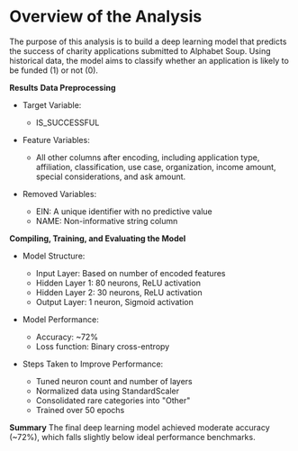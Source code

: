 # Overview of the Analysis
The purpose of this analysis is to build a deep learning model that predicts the success of charity applications submitted to Alphabet Soup. Using historical data, the model aims to classify whether an application is likely to be funded (1) or not (0).

**Results**
**Data Preprocessing**
- Target Variable:
    - IS_SUCCESSFUL

- Feature Variables:
    - All other columns after encoding, including application type, affiliation, classification, use case, organization, income amount, special considerations, and ask amount.
- Removed Variables:

    - EIN: A unique identifier with no predictive value
    - NAME: Non-informative string column

**Compiling, Training, and Evaluating the Model**
- Model Structure:

    - Input Layer: Based on number of encoded features
    - Hidden Layer 1: 80 neurons, ReLU activation
    - Hidden Layer 2: 30 neurons, ReLU activation
    - Output Layer: 1 neuron, Sigmoid activation

- Model Performance:

    - Accuracy: ~72%
    - Loss function: Binary cross-entropy

- Steps Taken to Improve Performance:

    - Tuned neuron count and number of layers
    - Normalized data using StandardScaler
    - Consolidated rare categories into "Other"
    - Trained over 50 epochs

**Summary**
The final deep learning model achieved moderate accuracy (~72%), which falls slightly below ideal performance benchmarks. 
